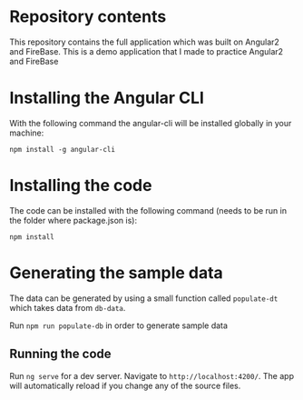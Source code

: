 
# Repository contents

This repository contains the full application which was built on Angular2 and FireBase. This is a demo application that I made to practice Angular2 and FireBase  

# Installing the Angular CLI

With the following command the angular-cli will be installed globally in your machine:

    npm install -g angular-cli

# Installing the code

The code can be installed with the following command (needs to be run in the folder where package.json is):

    npm install 
# Generating the sample data
The data can be generated by using a small function called `populate-dt` which takes data from `db-data`.

Run `npm run populate-db` in order to generate sample data

## Running the code
Run `ng serve` for a dev server. Navigate to `http://localhost:4200/`. The app will automatically reload if you change any of the source files.
